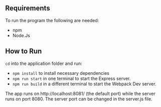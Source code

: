 ## Requirements

To run the program the following are needed:
* npm
* Node.Js 

## How to Run

`cd` into the application folder and run:
- `npm install` to install necessary dependencies
- `npm run start` in one terminal to start the Express server.
- `npm run build` in a different terminal to start the Webpack Dev server.

The app runs on http://localhost:8081/ (the default port) while the server runs on port 8080.
The server port can be changed in the server.js file.